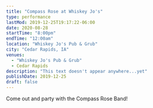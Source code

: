 ```yaml
---
title: "Compass Rose at Whiskey Jo's"
type: performance
lastMod: 2019-12-25T19:17:22-06:00
date: 2020-08-28
startTime: "8:00pm"
endTime: "12:00am"
location: "Whiskey Jo's Pub & Grub"
city: "Cedar Rapids, IA"
venues:
  - "Whiskey Jo's Pub & Grub"
  - Cedar Rapids
description: "This text doesn't appear anywhere...yet"
publishDate: 2019-12-25
draft: false
---
```


Come out and party with the Compass Rose Band!
